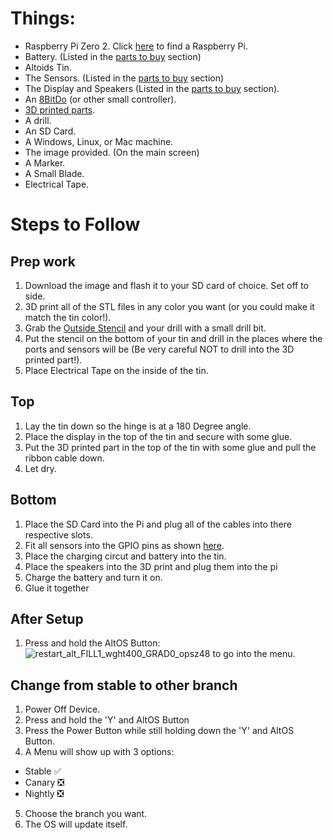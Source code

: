 # Things:
- Raspberry Pi Zero 2. Click [here](https://rpilocator.com/?cat=PIZERO2) to find a Raspberry Pi.
- Battery. (Listed in the [parts to buy](p2b) section)
- Altoids Tin.
- The Sensors. (Listed in the [parts to buy](p2b) section)
- The Display and Speakers (Listed in the [parts to buy](p2b) section).
- An [8BitDo](https://www.8bitdo.com/zero2/) (or other small controller).
- [3D printed parts](stls).
- A drill.
- An SD Card.
- A Windows, Linux, or Mac machine.
- The image provided. (On the main screen)
- A Marker.
- A Small Blade.
- Electrical Tape.

# Steps to Follow
## Prep work
1. Download the image and flash it to your SD card of choice. Set off to side.
2. 3D print all of the STL files in any color you want (or you could make it match the tin color!).
3. Grab the [Outside Stencil](stls/outside_stencil.stl) and your drill with a small drill bit.
4. Put the stencil on the bottom of your tin and drill in the places where the ports and sensors will be (Be very careful NOT to drill into the 3D printed part!).
5. Place Electrical Tape on the inside of the tin.
## Top
1. Lay the tin down so the hinge is at a 180 Degree angle.
2. Place the display in the top of the tin and secure with some glue.
3. Put the 3D printed part in the top of the tin with some glue and pull the ribbon cable down.
4. Let dry.
## Bottom
1. Place the SD Card into the Pi and plug all of the cables into there respective slots.
2. Fit all sensors into the GPIO pins as shown [here](gpio.png).
3. Place the charging circut and battery into the tin.
5. Place the speakers into the 3D print and plug them into the pi
6. Charge the battery and turn it on.
7. Glue it together
## After Setup
1. Press and hold the AltOS Button:![restart_alt_FILL1_wght400_GRAD0_opsz48](https://github.com/tired-tux/AltoPi/assets/121198893/58d3840a-9cbd-4004-be6a-60f77a44e91a) to go into the menu.
## Change from stable to other branch
1. Power Off Device.
2. Press and hold the 'Y' and AltOS Button
3. Press the Power Button while still holding down the 'Y' and AltOS Button.
4. A Menu will show up with 3 options:
- Stable :white_check_mark:
- Canary ❎
- Nightly ❎
5. Choose the branch you want.
6. The OS will update itself.
